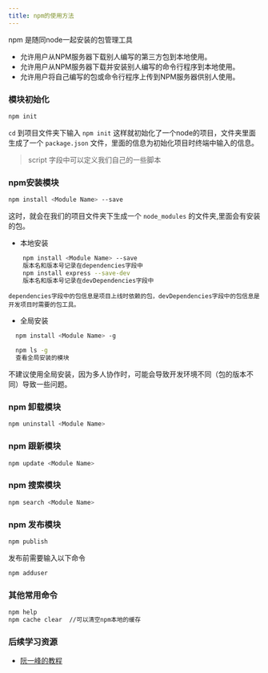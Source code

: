 ```yaml
---
title: npm的使用方法
---
```


npm 是随同node一起安装的包管理工具

- 允许用户从NPM服务器下载别人编写的第三方包到本地使用。
- 允许用户从NPM服务器下载并安装别人编写的命令行程序到本地使用。
- 允许用户将自己编写的包或命令行程序上传到NPM服务器供别人使用。

### 模块初始化
```bash
npm init
```
 `cd` 到项目文件夹下输入 `npm init` 这样就初始化了一个node的项目，文件夹里面生成了一个 `package.json` 文件，里面的信息为初始化项目时终端中输入的信息。

 > script 字段中可以定义我们自己的一些脚本
 >

### npm安装模块
```bash
npm install <Module Name> --save
```
这时，就会在我们的项目文件夹下生成一个 `node_modules` 的文件夹,里面会有安装的包。

- 本地安装

```bash
    npm install <Module Name> --save
    版本名和版本号记录在dependencies字段中
    npm install express --save-dev
    版本名和版本号记录在devDependencies字段中
```

    dependencies字段中的包信息是项目上线时依赖的包，devDependencies字段中的包信息是开发项目时需要的包工具。

- 全局安装

```bash
  npm install <Module Name> -g
```

```bash
  npm ls -g
  查看全局安装的模块
```

  不建议使用全局安装，因为多人协作时，可能会导致开发环境不同（包的版本不同）导致一些问题。

### npm 卸载模块

```bash
npm uninstall <Module Name>
```

### npm 跟新模块

```bash
npm update <Module Name>
```

### npm 搜索模块

```bash
npm search <Module Name>
```

### npm 发布模块
```bash
npm publish
```
发布前需要输入以下命令

```bash
npm adduser
```

### 其他常用命令
```bash
npm help
npm cache clear  //可以清空npm本地的缓存
```

### 后续学习资源
- [阮一峰的教程](http://www.ruanyifeng.com/blog/2016/10/npm_scripts.html)
